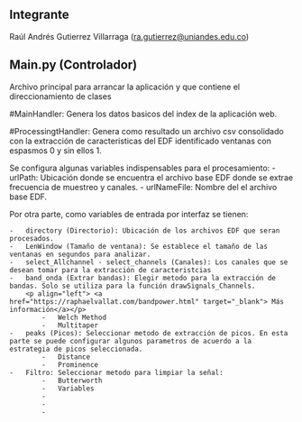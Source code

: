 ## Integrante
Raúl Andrés Gutierrez Villarraga ([ra.gutierrez@uniandes.edu.co](mailto:ra.gutierrez@uniandes.edu.co))

## Main.py (Controlador)
Archivo principal para arrancar la aplicación y que contiene el direccionamiento de clases

#MainHandler:
Genera los datos basicos del index de la aplicación web.

#ProcessingtHandler:
Genera como resultado un archivo csv consolidado con la extracción de caracteristicas del EDF identificado ventanas con espasmos 0 y sin ellos 1.

Se configura algunas variables indispensables para el procesamiento:
	-	urlPath: Ubicación donde se encuentra el archivo base EDF donde se extrae frecuencia de muestreo y canales.
	- 	urlNameFile: Nombre del el archivo base EDF.

Por otra parte, como variables de entrada por interfaz se tienen:

	-	directory (Directorio): Ubicación de los archivos EDF que seran procesados.
	-	LenWindow (Tamaño de ventana): Se establece el tamaño de las ventanas en segundos para analizar.
	-	select_Allchannel - select_channels (Canales): Los canales que se desean tomar para la extracción de caracteristcias	
	-	band_onda (Extrar bandas): Elegir metodo para la extracción de bandas. Solo se utiliza para la función drawSignals_Channels.
		<p align="left"> <a href="https://raphaelvallat.com/bandpower.html" target="_blank"> Más información</a></p>
			-	Welch Method
			-	Multitaper
	-	peaks (Picos): Seleccionar metodo de extracción de picos. En esta parte se puede configurar algunos parametros de acuerdo a la estrategia de picos seleccionada.
			-	Distance
			-	Prominence
	-	Filtro: Seleccionar metodo para limpiar la señal:
			-	Butterworth
			-	Variables 
			-
			-
			-
